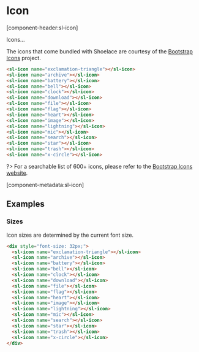 # Icon

[component-header:sl-icon]

Icons...

The icons that come bundled with Shoelace are courtesy of the [Bootstrap Icons](https://icons.getbootstrap.com/) project.

```html preview
<sl-icon name="exclamation-triangle"></sl-icon>
<sl-icon name="archive"></sl-icon>
<sl-icon name="battery"></sl-icon>
<sl-icon name="bell"></sl-icon>
<sl-icon name="clock"></sl-icon>
<sl-icon name="download"></sl-icon>
<sl-icon name="file"></sl-icon>
<sl-icon name="flag"></sl-icon>
<sl-icon name="heart"></sl-icon>
<sl-icon name="image"></sl-icon>
<sl-icon name="lightning"></sl-icon>
<sl-icon name="mic"></sl-icon>
<sl-icon name="search"></sl-icon>
<sl-icon name="star"></sl-icon>
<sl-icon name="trash"></sl-icon>
<sl-icon name="x-circle"></sl-icon>
```

?> For a searchable list of 600+ icons, please refer to the [Bootstrap Icons website](https://icons.getbootstrap.com/).

[component-metadata:sl-icon]

## Examples

### Sizes

Icon sizes are determined by the current font size.

```html preview
<div style="font-size: 32px;">
  <sl-icon name="exclamation-triangle"></sl-icon>
  <sl-icon name="archive"></sl-icon>
  <sl-icon name="battery"></sl-icon>
  <sl-icon name="bell"></sl-icon>
  <sl-icon name="clock"></sl-icon>
  <sl-icon name="download"></sl-icon>
  <sl-icon name="file"></sl-icon>
  <sl-icon name="flag"></sl-icon>
  <sl-icon name="heart"></sl-icon>
  <sl-icon name="image"></sl-icon>
  <sl-icon name="lightning"></sl-icon>
  <sl-icon name="mic"></sl-icon>
  <sl-icon name="search"></sl-icon>
  <sl-icon name="star"></sl-icon>
  <sl-icon name="trash"></sl-icon>
  <sl-icon name="x-circle"></sl-icon>
</div>
```